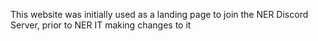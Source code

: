 This website was initially used as a landing page to join the NER Discord Server, prior to NER IT making changes to it
